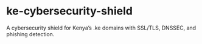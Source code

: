 # ke-cybersecurity-shield
A cybersecurity shield for Kenya’s .ke domains with SSL/TLS, DNSSEC, and phishing detection.
